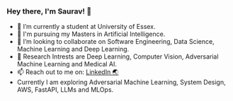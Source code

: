 ### Hey there, I'm Saurav!  👋


- 🔭 I’m currently a student at University of Essex.
- 🌱 I'm pursuing my Masters in Artificial Intelligence.
- 👯 I’m looking to collaborate on Software Engineering, Data Science, Machine Learning and Deep Learning.
- 💬 Research Intrests are Deep Learning, Computer Vision, Adversarial Machine Learning and Medical AI. <!-- - 🤔 I’m looking for help with ... -->
- 📫 Reach out to me on: [LinkedIn 🌏](https://www.linkedin.com/in/sauravthakur487/)
- Currently I am exploring Adversarial Machine Learning, System Design, AWS, FastAPI, LLMs and MLOps.
<!-- - ⚡ Fun fact: I am also a musician -->
<!-- - 😄 Pronouns: He/Him -->

<!-- <img src="https://github-readme-stats.vercel.app/api?username=saurav-thakur&&show_icons=true&title_color=ffffff&icon_color=bb2acf&text_color=daf7dc&bg_color=151515&hide=contribs,prs"> -->


